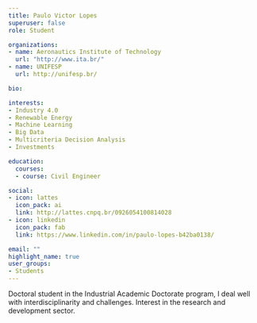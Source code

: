 ```yaml
---
title: Paulo Victor Lopes
superuser: false
role: Student

organizations:
- name: Aeronautics Institute of Technology
  url: "http://www.ita.br/"
- name: UNIFESP
  url: http://unifesp.br/

bio:

interests:
- Industry 4.0
- Renewable Energy
- Machine Learning
- Big Data
- Multicriteria Decision Analysis
- Investments

education:
  courses:
  - course: Civil Engineer

social:
- icon: lattes
  icon_pack: ai
  link: http://lattes.cnpq.br/0926054100814028
- icon: linkedin
  icon_pack: fab
  link: https://www.linkedin.com/in/paulo-lopes-b42ba0138/

email: ""
highlight_name: true
user_groups:
- Students
---
```


Doctoral student in the Industrial Academic Doctorate program, I deal well with
interdisciplinarity and challenges. Interest in the research and development
sector.
